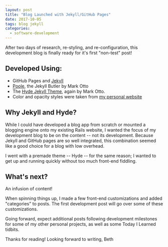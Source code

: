 ```yaml
---
layout: post
title: "Blog Launched with Jekyll/GitHub Pages"
date: 2017-10-05
tags: blog jekyll
categories: 
  - software-development
---
```


After two days of research, re-styling, and re-configuration, this development blog is finally ready for it's first "non-test" post!

## Developed Using:
+ GitHub Pages and [Jekyll](https://jekyllrb.com/) 
+ [Poole](https://github.com/poole/poole), the Jekyll Butler by Mark Otto 
+ The [Hyde Jekyll Theme](https://github.com/poole/hyde), again by Mark Otto. 
+ Color and opacity styles were taken from [my personal website](http://www.bethanywatson.me)

## Why Jekyll and Hyde?
While I could have developed a blog app from scratch or mounted a blogging engine onto my existing Rails website, I wanted the focus of my development blog to be on the content --  not its development. Because Jekyll and GitHub pages are so well integrated, this combination seemed like a good choice for a blog with low overhead. 

I went with a premade theme -- Hyde -- for the same reason; I wanted to get up and running quickly without too much front-end fiddling.

## What's next?
An infusion of content!

When spinning things up, I made a few front-end customizations and added "categories" to posts. The first development post will go over some of these customizations.

Going forward, expect additional posts following development milestones for some of my other personal projects, as well as some Today I Learned tidbits.

Thanks for reading! Looking forward to writing,
Beth  